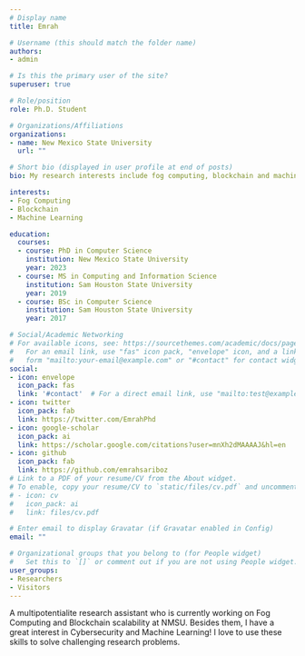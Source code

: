 ```yaml
---
# Display name
title: Emrah

# Username (this should match the folder name)
authors:
- admin

# Is this the primary user of the site?
superuser: true

# Role/position
role: Ph.D. Student

# Organizations/Affiliations
organizations:
- name: New Mexico State University
  url: ""

# Short bio (displayed in user profile at end of posts)
bio: My research interests include fog computing, blockchain and machine learning. 

interests:
- Fog Computing
- Blockchain
- Machine Learning

education:
  courses:
  - course: PhD in Computer Science
    institution: New Mexico State University
    year: 2023
  - course: MS in Computing and Information Science
    institution: Sam Houston State University
    year: 2019
  - course: BSc in Computer Science
    institution: Sam Houston State University
    year: 2017

# Social/Academic Networking
# For available icons, see: https://sourcethemes.com/academic/docs/page-builder/#icons
#   For an email link, use "fas" icon pack, "envelope" icon, and a link in the
#   form "mailto:your-email@example.com" or "#contact" for contact widget.
social:
- icon: envelope
  icon_pack: fas
  link: '#contact'  # For a direct email link, use "mailto:test@example.org".
- icon: twitter
  icon_pack: fab
  link: https://twitter.com/EmrahPhd
- icon: google-scholar
  icon_pack: ai
  link: https://scholar.google.com/citations?user=mnXh2dMAAAAJ&hl=en
- icon: github
  icon_pack: fab
  link: https://github.com/emrahsariboz
# Link to a PDF of your resume/CV from the About widget.
# To enable, copy your resume/CV to `static/files/cv.pdf` and uncomment the lines below.
# - icon: cv
#   icon_pack: ai
#   link: files/cv.pdf

# Enter email to display Gravatar (if Gravatar enabled in Config)
email: ""

# Organizational groups that you belong to (for People widget)
#   Set this to `[]` or comment out if you are not using People widget.
user_groups:
- Researchers
- Visitors
---
```


A multipotentialite research assistant who is currently working on Fog Computing and Blockchain scalability at NMSU. Besides them, I have a great interest in Cybersecurity and Machine Learning! I love to use these skills to solve challenging research problems.


